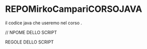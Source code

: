 # REPOMirkoCampariCORSOJAVA


il codice java che useremo nel corso .



// NPOME DELLO SCRIPT 

REGOLE DELLO SCRIPT

